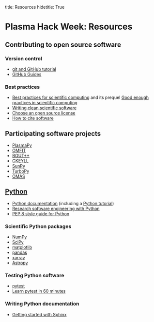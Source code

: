 title: Resources
hidetitle: True

# Plasma Hack Week: Resources

## Contributing to open source software

### Version control

 - [git and GitHub tutorial](https://www.youtube.com/watch?v=xuB1Id2Wxak)
 - [GitHub Guides](https://guides.github.com/)

### Best practices

 - [Best practices for scientific computing](https://doi.org/10.1371/journal.pbio.1001745) and its prequel [Good enough practices in scientific computing](https://doi.org/10.1371/journal.pcbi.1005510)
 - [Writing clean scientific software](https://doi.org/10.5281/zenodo.3922956)
 - [Choose an open source license](https://choosealicense.com/)
 - [How to cite software](https://libguides.mit.edu/c.php?g=551454&p=3900280)

## Participating software projects

 - [PlasmaPy](https://docs.plasmapy.org/en/latest)
 - [OMFIT](https://gafusion.github.io/OMFIT-source/)
 - [BOUT++](https://boutproject.github.io/)
 - [GKEYLL](https://gkeyll.readthedocs.io/en/latest/)  
 - [SunPy](https://docs.sunpy.org)
 - [TurboPy](https://turbopy.readthedocs.io/en/latest/)
 - [OMAS](https://gafusion.github.io/omas/)

## [Python](https://www.python.org/)

 - [Python documentation](https://docs.python.org/3/) (including a [Python tutorial](https://docs.python.org/3/tutorial/))
 - [Research software engineering with Python](https://merely-useful.tech/py-rse/)
 - [PEP 8 style guide for Python](https://www.python.org/dev/peps/pep-0008/)
 

### Scientific Python packages

 - [NumPy](https://numpy.org/doc/)
 - [SciPy](https://docs.scipy.org/doc/scipy/reference/)
 - [matplotlib](https://matplotlib.org/stable/index.html)  
 - [pandas](https://pandas.pydata.org/)
 - [xarray](http://xarray.pydata.org/en/stable/)  
 - [Astropy](https://docs.astropy.org/en/stable/)

### Testing Python software

 - [pytest](https://docs.pytest.org/en/stable/)
 - [Learn pytest in 60 minutes](https://www.youtube.com/watch?v=bbp_849-RZ4)    
 
### Writing Python documentation

 - [Getting started with Sphinx](https://docs.readthedocs.io/en/stable/intro/getting-started-with-sphinx.html)